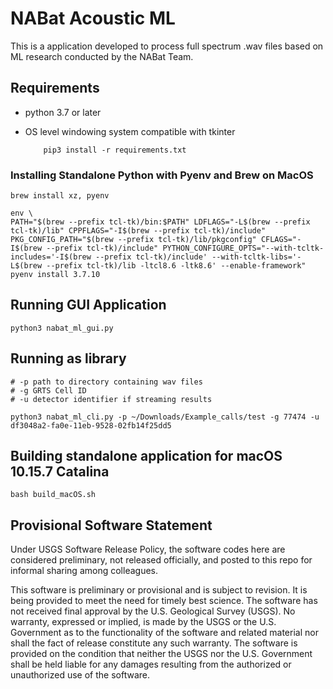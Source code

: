 # NABat Acoustic ML

This is a application developed to process full spectrum .wav files based on ML research conducted by the NABat Team.

## Requirements

- python 3.7 or later
- OS level windowing system compatible with tkinter

  ```
      pip3 install -r requirements.txt
  ```

### Installing Standalone Python with Pyenv and Brew on MacOS

```
brew install xz, pyenv

env \
PATH="$(brew --prefix tcl-tk)/bin:$PATH" LDFLAGS="-L$(brew --prefix tcl-tk)/lib" CPPFLAGS="-I$(brew --prefix tcl-tk)/include" PKG_CONFIG_PATH="$(brew --prefix tcl-tk)/lib/pkgconfig" CFLAGS="-I$(brew --prefix tcl-tk)/include" PYTHON_CONFIGURE_OPTS="--with-tcltk-includes='-I$(brew --prefix tcl-tk)/include' --with-tcltk-libs='-L$(brew --prefix tcl-tk)/lib -ltcl8.6 -ltk8.6' --enable-framework" pyenv install 3.7.10
```

## Running GUI Application

```
python3 nabat_ml_gui.py
```

## Running as library

```
# -p path to directory containing wav files
# -g GRTS Cell ID
# -u detector identifier if streaming results

python3 nabat_ml_cli.py -p ~/Downloads/Example_calls/test -g 77474 -u df3048a2-fa0e-11eb-9528-02fb14f25dd5
```

## Building standalone application for macOS 10.15.7 Catalina

```
bash build_macOS.sh
```

## Provisional Software Statement

Under USGS Software Release Policy, the software codes here are considered preliminary, not released officially, and posted to this repo for informal sharing among colleagues.

This software is preliminary or provisional and is subject to revision. It is being provided to meet the need for timely best science. The software has not received final approval by the U.S. Geological Survey (USGS). No warranty, expressed or implied, is made by the USGS or the U.S. Government as to the functionality of the software and related material nor shall the fact of release constitute any such warranty. The software is provided on the condition that neither the USGS nor the U.S. Government shall be held liable for any damages resulting from the authorized or unauthorized use of the software.
